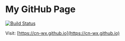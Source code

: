 # My GitHub Page

[![Build Status](https://travis-ci.org/cn-wx/cn-wx.github.io.svg?branch=hexo)](https://travis-ci.org/cn-wx/cn-wx.github.io)

Visit: [https://cn-wx.github.io](https://cn-wx.github.io)
